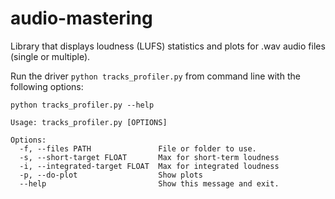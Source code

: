 # audio-mastering
Library that displays loudness (LUFS) statistics and plots for .wav audio files (single or multiple).

Run the driver `python tracks_profiler.py` from command line with the following options:

```
python tracks_profiler.py --help

Usage: tracks_profiler.py [OPTIONS]

Options:
  -f, --files PATH               File or folder to use.
  -s, --short-target FLOAT       Max for short-term loudness
  -i, --integrated-target FLOAT  Max for integrated loudness
  -p, --do-plot                  Show plots
  --help                         Show this message and exit.
  ```
